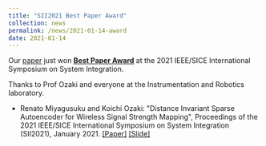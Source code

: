 ```yaml
---
title: "SII2021 Best Paper Award"
collection: news
permalink: /news/2021-01-14-award
date: 2021-01-14
---
```


Our [paper](https://www.ir.utsunomiya-u.ac.jp/papers/SII2021_miyagusuku.pdf) just won [**Best Paper Award**](https://www.sice-si.org/conf/SII2021/award_list.html) at the 2021 IEEE/SICE International Symposium on System Integration.

Thanks to Prof Ozaki and everyone at the Instrumentation and Robotics laboratory.


- Renato Miyagusuku and Koichi Ozaki: "Distance Invariant Sparse Autoencoder for Wireless Signal Strength Mapping", Proceedings of the 2021 IEEE/SICE International Symposium on System Integration (SII2021), January 2021.
[[Paper]](https://www.ir.utsunomiya-u.ac.jp/papers/SII2021_miyagusuku.pdf)
[[Slide]](https://www.ir.utsunomiya-u.ac.jp/papers/SII2021_miyagusuku_poster.pdf)
